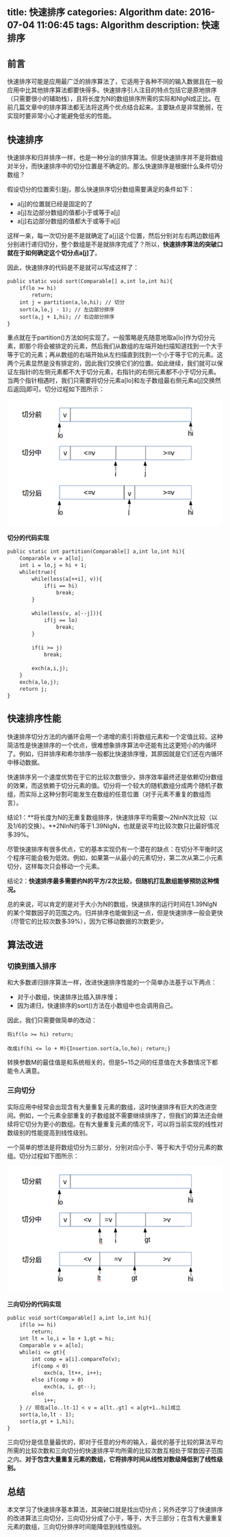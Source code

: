 title: 快速排序
categories: Algorithm
date: 2016-07-04 11:06:45
tags: Algorithm
description: 快速排序
---

## 前言

快速排序可能是应用最广泛的排序算法了，它适用于各种不同的输入数据且在一般应用中比其他排序算法都要快得多。快速排序引人注目的特点包括它是原地排序（只需要很小的辅助栈），且将长度为N的数组排序所需的实际和NlgN成正比。在前几篇文章中的排序算法都无法将这两个优点结合起来。主要缺点是非常脆弱，在实现时要非常小心才能避免低劣的性能。

## 快速排序

快速排序和归并排序一样，也是一种分治的排序算法。但是快速排序并不是将数组对半分，而快速排序中的切分位置是不确定的。那么快速排序是根据什么条件切分数组？

假设切分的位置索引是j，那么快速排序切分数组需要满足的条件如下：

- a[j]的位置就已经是固定的了
- a[j]左边部分数组的值都小于或等于a[j]
- a[j]右边部分数组的值都大于或等于a[j]

这样一来，每一次切分是不是就确定了a[j]这个位置，然后分别对左右两边数组再分别进行递归切分，整个数组是不是就排序完成了？所以，**快速排序算法的突破口就在于如何确定这个切分点a[j]了**。

因此，快速排序的代码是不是就可以写成这样了：

```
public static void sort(Comparable[] a,int lo,int hi){
	if(lo >= hi)
		return;
	int j = partition(a,lo,hi); // 切分
	sort(a,lo,j - 1); // 左边部分排序
	sort(a,j + 1,hi); // 右边部分排序
}
```

重点就在于partition()方法如何实现了。一般策略是先随意地取a[lo]作为切分元素，即那个将会被排定的元素，然后我们从数组的左端开始扫描知道找到一个大于等于它的元素；再从数组的右端开始从左扫描直到找到一个小于等于它的元素。这两个元素显然是没有排定的，因此我们交换它们的位置。如此继续，我们就可以保证左指针i的左侧元素都不大于切分元素，右指针j的右侧元素都不小于切分元素。当两个指针相遇时，我们只需要将切分元素a[lo]和左子数组最右侧元素a[j]交换然后返回j即可。切分过程如下图所示：

![快速排序切分过程](/image/quicksort1)

<!-- more -->

**切分的代码实现**

```
public static int partition(Comparable[] a,int lo,int hi){
	Comparable v = a[lo];
	int i = lo,j = hi + 1;
	while(true){
		while(less(a[++i], v)){
			if(i == hi)
				break;
		}

		while(less(v, a[--j])){
			if(j == lo)
				break;
		}

		if(i >= j)
			break;

		exch(a,i,j);
	}
	exch(a,lo,j);
	return j;
}
```

## 快速排序性能

快速排序切分方法的内循环会用一个递增的索引将数组元素和一个定值比较。这种简洁性是快速排序的一个优点，很难想象排序算法中还能有比这更短小的内循环了。例如，归并排序和希尔排序一般都比快速排序慢，其原因就是它们还在内循环中移动数据。

快速排序另一个速度优势在于它的比较次数很少。排序效率最终还是依赖切分数组的效果，而这依赖于切分元素的值。切分将一个较大的随机数组分成两个随机子数组，而实际上这种分割可能发生在数组的任意位置（对于元素不重复的数组而言）。

结论1：**将长度为N的无重复数组排序，快速排序平均需要～2NlnN次比较（以及1/6的交换）。**2NlnN约等于1.39NlgN，也就是说平均比较次数只比最好情况多39%。

尽管快速排序有很多优点，它的基本实现仍有一个潜在的缺点：在切分不平衡时这个程序可能会极为低效。例如，如果第一从最小的元素切分，第二次从第二小元素切分，这样每次只会移动一个元素。

结论2：**快速排序最多需要约N的平方/2次比较，但随机打乱数组能够预防这种情况。**

总的来说，可以肯定的是对于大小为N的数组，快速排序的运行时间在1.39NlgN的某个常数因子的范围之内。归并排序也能做到这一点，但是快速排序一般会更快（尽管它的比较次数多39%），因为它移动数据的次数更少。

## 算法改进

### 切换到插入排序

和大多数递归排序算法一样，改进快速排序性能的一个简单办法基于以下两点：

- 对于小数组，快速排序比插入排序慢；
- 因为递归，快速排序的sort()方法在小数组中也会调用自己。

因此，我们只需要做简单的改动：

```
将if(lo >= hi) return;

改成if(hi <= lo + M){Insertion.sort(a,lo,ho); return;}

```

转换参数M的最佳值是和系统相关的，但是5~15之间的任意值在大多数情况下都能令人满意。

### 三向切分

实际应用中经常会出现含有大量重复元素的数组，这时快速排序有巨大的改进空间。例如，一个元素全部重复的子数组就不需要继续排序了，但我们的算法还会继续将它切分为更小的数组。在有大量重复元素的情况下，可以将当前实现的线性对数级别的性能提高到线性级别。

一个简单的想法是将数组切分为三部分，分别对应小于、等于和大于切分元素的数组。切分过程如下图所示：

![三向切分排序切分过程](/image/quicksort2)

**三向切分的代码实现**

```
public void sort(Comparable[] a,int lo,int hi){
	if(lo >= hi)
		return;
	int lt = lo,i = lo + 1,gt = hi;
	Comparable v = a[lo];
	while(i <= gt){
		int comp = a[i].compareTo(v);
		if(comp < 0)
			exch(a, lt++, i++);
		else if(comp > 0)
			exch(a, i, gt--);
		else
			i++;
	} // 现在a[lo..lt-1] < v = a[lt..gt] < a[gt+1..hi]成立
	sort(a,lo,lt - 1);
	sort(a,gt + 1,hi);
}
```

三向切分是信息量最优的，即对于任意的分布的输入，最优的基于比较的算法平均所需的比较次数和三向切分的快速排序平均所需的比较次数互相处于常数因子范围之内。**对于包含大量重复元素的数组，它将排序时间从线性对数级降低到了线性级别。**

## 总结

本文学习了快速排序基本算法，其突破口就是找出切分点；另外还学习了快速排序的改进算法三向切分，三向切分分成了小于，等于，大于三部分；在含有大量重复元素的数组，三向切分排序时间能降低到线性级别。
